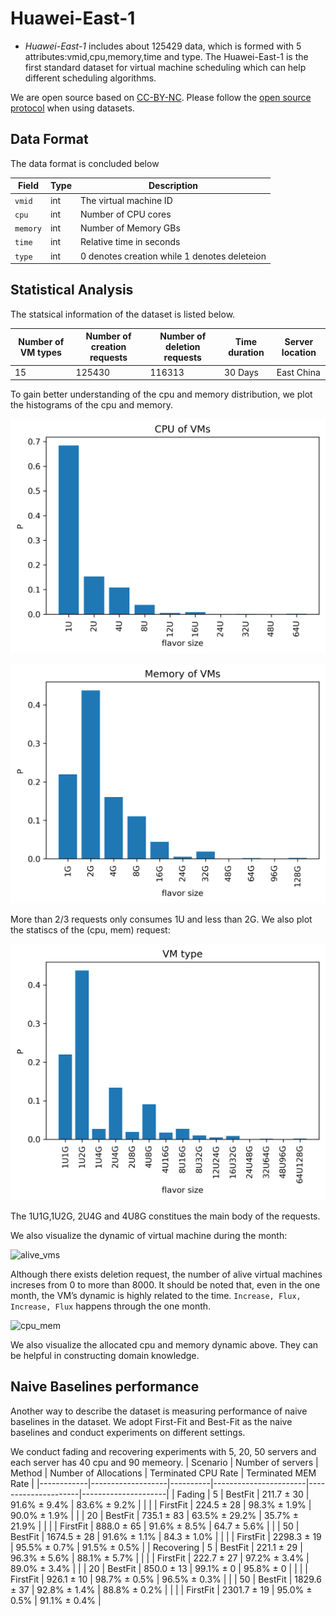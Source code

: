 Huawei-East-1
=======

* *Huawei-East-1* includes about 125429 data, which is formed with 5 attributes:vmid,cpu,memory,time and type. The Huawei-East-1 is the first standard dataset for virtual machine scheduling which can help different scheduling algorithms. 

We are open source based on [CC-BY-NC](https://github.com/santisoler/cc-licenses/blob/master/LICENSE-CC-BY-NC-SA). Please follow the [open source protocol](https://github.com/santisoler/cc-licenses/blob/master/LICENSE-CC-BY-NC-SA) when using datasets.

Data Format
--------------------

The data format is concluded below 


| Field  | Type | Description                                  |
|--------|------|----------------------------------------------|
| `vmid`   | int  | The virtual machine ID                       |
| `cpu`    | int  | Number of CPU cores                          |
| `memory` | int  | Number of Memory GBs                         |
| `time`   | int  | Relative time in seconds                     |
| `type`   | int  | 0 denotes creation while 1 denotes deleteion |


Statistical Analysis
--------------------

The statsical information of the dataset is listed below.

| Number of VM types  | Number of creation requests | Number of deletion requests |Time duration|Server location
|--------|------|-------------|------------------|---------------|
| 15   | 125430  | 116313 |30 Days|East China|

To gain better understanding of the cpu and memory distribution, we plot the histograms of the cpu and memory.

![cpu](images/cpu.png)

![mem](images/mem.png)

More than 2/3 requests only consumes 1U and less than 2G. We also plot the statiscs of the (cpu, mem) request:

![vm_type](images/vm_type.png)

The 1U1G,1U2G, 2U4G and 4U8G constitues the main body of the requests.

We also visualize the dynamic of virtual machine during the month:

![alive_vms](images/alive_vms.png)


Although there exists deletion request, the number of alive virtual machines increses from 0 to more than 8000. It
should be noted that, even in the one month, the VM’s dynamic is highly related to the time.
``Increase, Flux, Increase, Flux`` happens through the one month.

![cpu_mem](images/cpu_mem.png)


We also visualize the allocated cpu and memory dynamic above. They can be helpful in constructing domain knowledge.

Naive Baselines performance
---------------------------

Another way to describe the dataset is measuring performance of naive baselines in the dataset. We adopt First-Fit and
Best-Fit as the naive baselines and conduct experiments on different settings.

We conduct fading and recovering experiments with 5, 20, 50 servers and each server has 40 cpu and 90 memeory.
| Scenario   | Number of servers | Method   | Number of Allocations | Terminated CPU Rate | Terminated MEM Rate |
|------------|-------------------|----------|-----------------------|---------------------|---------------------|
| Fading     | 5                 | BestFit  | 211.7 ± 30            | 91.6% ± 9.4%        | 83.6% ± 9.2%        |
|            |                   | FirstFit | 224.5 ± 28            | 98.3% ± 1.9%        | 90.0% ± 1.9%        |
|            | 20                | BestFit  | 735.1 ± 83            | 63.5% ± 29.2%       | 35.7% ± 21.9%       |
|            |                   | FirstFit | 888.0 ± 65            | 91.6% ± 8.5%        | 64.7 ± 5.6%         |
|            | 50                | BestFit  | 1674.5 ± 28           | 91.6% ± 1.1%        | 84.3 ± 1.0%         |
|            |                   | FirstFit | 2298.3 ± 19           | 95.5% ± 0.7%        | 91.5% ± 0.5%        |
| Recovering | 5                 | BestFit  | 221.1 ± 29            | 96.3% ± 5.6%        | 88.1% ± 5.7%        |
|            |                   | FirstFit | 222.7 ± 27            | 97.2% ± 3.4%        | 89.0% ± 3.4%        |
|            | 20                | BestFit  | 850.0 ± 13            | 99.1% ± 0           | 95.8% ± 0           |
|            |                   | FirstFit | 926.1 ± 10            | 98.7% ± 0.5%        | 96.5% ± 0.3%        |
|            | 50                | BestFit  | 1829.6 ± 37           | 92.8% ± 1.4%        | 88.8% ± 0.2%        |
|            |                   | FirstFit | 2301.7 ± 19           | 95.0% ± 0.5%        | 91.1% ± 0.4%        |